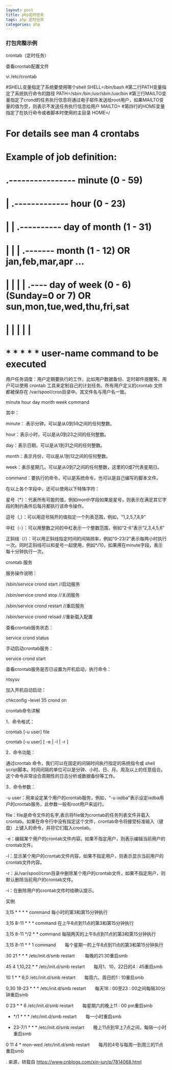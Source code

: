 ```yaml
---
layout: post
title: php定时任务
tags: php 定时任务
categories: php
---
```



### 打包完整示例

crontab（定时任务）

查看crontab配置文件

vi /etc/crontab

#SHELL变量指定了系统要使用哪个shell
SHELL=/bin/bash
#第二行PATH变量指定了系统执行命令的路径
PATH=/sbin:/bin:/usr/sbin:/usr/bin
#第三行MAILTO变量指定了crond的任务执行信息将通过电子邮件发送给root用户，如果MAILTO变量的值为空，则表示不发送任务执行信息给用户
MAILTO=
#第四行的HOME变量指定了在执行命令或者脚本时使用的主目录
HOME=/

# For details see man 4 crontabs

# Example of job definition:
# .---------------- minute (0 - 59)
# | .------------- hour (0 - 23)
# | | .---------- day of month (1 - 31)
# | | | .------- month (1 - 12) OR jan,feb,mar,apr ...
# | | | | .---- day of week (0 - 6) (Sunday=0 or 7) OR sun,mon,tue,wed,thu,fri,sat
# | | | | |
# * * * * * user-name command to be executed

用户任务调度：用户定期要执行的工作，比如用户数据备份、定时邮件提醒等。用户可以使用 crontab 工具来定制自己的计划任务。所有用户定义的crontab 文件都被保存在 /var/spool/cron目录中。其文件名与用户名一致。

minute   hour   day   month   week   command

其中：

minute： 表示分钟，可以是从0到59之间的任何整数。

hour：表示小时，可以是从0到23之间的任何整数。

day：表示日期，可以是从1到31之间的任何整数。

month：表示月份，可以是从1到12之间的任何整数。

week：表示星期几，可以是从0到7之间的任何整数，这里的0或7代表星期日。

command：要执行的命令，可以是系统命令，也可以是自己编写的脚本文件。

在以上各个字段中，还可以使用以下特殊字符：

星号（*）：代表所有可能的值，例如month字段如果是星号，则表示在满足其它字段的制约条件后每月都执行该命令操作。

逗号（,）：可以用逗号隔开的值指定一个列表范围，例如，“1,2,5,7,8,9”

中杠（-）：可以用整数之间的中杠表示一个整数范围，例如“2-6”表示“2,3,4,5,6”

正斜线（/）：可以用正斜线指定时间的间隔频率，例如“0-23/2”表示每两小时执行一次。同时正斜线可以和星号一起使用，例如*/10，如果用在minute字段，表示每十分钟执行一次。



crontab 服务

服务操作说明：

/sbin/service crond start //启动服务

/sbin/service crond stop //关闭服务

/sbin/service crond restart //重启服务

/sbin/service crond reload //重新载入配置

查看crontab服务状态：

service crond status

手动启动crontab服务：

service crond start

查看crontab服务是否已设置为开机启动，执行命令：

ntsysv

加入开机自动启动：

chkconfig –level 35 crond on



crontab命令详解

1．命令格式：

crontab [-u user] file

crontab [-u user] [ -e | -l | -r ]

2．命令功能：

通过crontab 命令，我们可以在固定的间隔时间执行指定的系统指令或 shell script脚本。时间间隔的单位可以是分钟、小时、日、月、周及以上的任意组合。这个命令非常设合周期性的日志分析或数据备份等工作。

3．命令参数：

-u user：用来设定某个用户的crontab服务，例如，“-u ixdba”表示设定ixdba用户的crontab服务，此参数一般有root用户来运行。

file：file是命令文件的名字,表示将file做为crontab的任务列表文件并载入crontab。如果在命令行中没有指定这个文件，crontab命令将接受标准输入（键盘）上键入的命令，并将它们载入crontab。

-e：编辑某个用户的crontab文件内容。如果不指定用户，则表示编辑当前用户的crontab文件。

-l：显示某个用户的crontab文件内容，如果不指定用户，则表示显示当前用户的crontab文件内容。

-r：从/var/spool/cron目录中删除某个用户的crontab文件，如果不指定用户，则默认删除当前用户的crontab文件。

-i：在删除用户的crontab文件时给确认提示。



实例

3,15 * * * * command    每小时的第3和第15分钟执行

3,15 8-11 * * * command  在上午8点到11点的第3和第15分钟执行

3,15 8-11 */2 * * command 每隔两天的上午8点到11点的第3和第15分钟执行

3,15 8-11 * * 1 command　　每个星期一的上午8点到11点的第3和第15分钟执行

30 21 * * * /etc/init.d/smb restart 　　每晚的21:30重启smb  

45 4 1,10,22 * * /etc/init.d/smb restart　　每月1、10、22日的4 : 45重启smb

10 1 * * 6,0 /etc/init.d/smb restart　　每周六、周日的1 : 10重启smb

0,30 18-23 * * * /etc/init.d/smb restart　　每天18 : 00至23 : 00之间每隔30分钟重启smb

0 23 * * 6 /etc/init.d/smb restart　　每星期六的晚上11 : 00 pm重启smb

* */1 * * * /etc/init.d/smb restart　　每一小时重启smb

* 23-7/1 * * * /etc/init.d/smb restart　　晚上11点到早上7点之间，每隔一小时重启smb

0 11 4 * mon-wed /etc/init.d/smb restart　　每月的4号与每周一到周三的11点重启smb



. 来源，转载自
https://www.cnblogs.com/xin-jun/p/7814068.html
